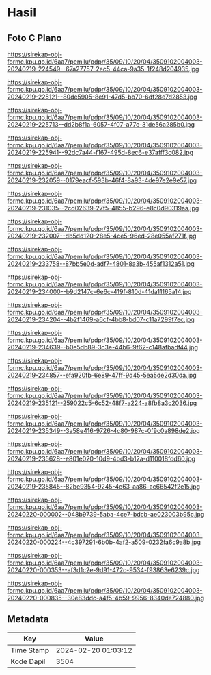 # Hasil

## Foto C Plano

https://sirekap-obj-formc.kpu.go.id/6aa7/pemilu/pdpr/35/09/10/20/04/3509102004003-20240219-224549--67a27757-2ec5-44ca-9a35-1f248d204935.jpg

https://sirekap-obj-formc.kpu.go.id/6aa7/pemilu/pdpr/35/09/10/20/04/3509102004003-20240219-225121--80de5905-8e91-47d5-bb70-6df28e7d2853.jpg

https://sirekap-obj-formc.kpu.go.id/6aa7/pemilu/pdpr/35/09/10/20/04/3509102004003-20240219-225713--dd2b8f1a-6057-4f07-a77c-31de56a285b0.jpg

https://sirekap-obj-formc.kpu.go.id/6aa7/pemilu/pdpr/35/09/10/20/04/3509102004003-20240219-225941--92dc7a44-f167-495d-8ec6-e37afff3c082.jpg

https://sirekap-obj-formc.kpu.go.id/6aa7/pemilu/pdpr/35/09/10/20/04/3509102004003-20240219-232059--0179eacf-593b-46f4-8a93-4de97e2e9e57.jpg

https://sirekap-obj-formc.kpu.go.id/6aa7/pemilu/pdpr/35/09/10/20/04/3509102004003-20240219-231035--2cd02639-27f5-4855-b296-e8c0d90319aa.jpg

https://sirekap-obj-formc.kpu.go.id/6aa7/pemilu/pdpr/35/09/10/20/04/3509102004003-20240219-232007--db5dd120-28e5-4ce5-96ed-28e055af271f.jpg

https://sirekap-obj-formc.kpu.go.id/6aa7/pemilu/pdpr/35/09/10/20/04/3509102004003-20240219-233758--87bb5e0d-adf7-4801-8a3b-455af1312a51.jpg

https://sirekap-obj-formc.kpu.go.id/6aa7/pemilu/pdpr/35/09/10/20/04/3509102004003-20240219-234000--b9d2147c-6e6c-419f-810d-41da11165a14.jpg

https://sirekap-obj-formc.kpu.go.id/6aa7/pemilu/pdpr/35/09/10/20/04/3509102004003-20240219-234204--4b2f1469-a6cf-4bb8-bd07-c11a7299f7ec.jpg

https://sirekap-obj-formc.kpu.go.id/6aa7/pemilu/pdpr/35/09/10/20/04/3509102004003-20240219-234639--b0e5db89-3c3e-44b6-9f62-c148afbadf44.jpg

https://sirekap-obj-formc.kpu.go.id/6aa7/pemilu/pdpr/35/09/10/20/04/3509102004003-20240219-234857--efa920fb-6e89-47ff-9d45-5ea5de2d30da.jpg

https://sirekap-obj-formc.kpu.go.id/6aa7/pemilu/pdpr/35/09/10/20/04/3509102004003-20240219-235121--259022c5-6c52-48f7-a224-a8fb8a3c2036.jpg

https://sirekap-obj-formc.kpu.go.id/6aa7/pemilu/pdpr/35/09/10/20/04/3509102004003-20240219-235349--3a58e416-9726-4c80-987c-0f9c0a898de2.jpg

https://sirekap-obj-formc.kpu.go.id/6aa7/pemilu/pdpr/35/09/10/20/04/3509102004003-20240219-235628--e801e020-10d9-4bd3-b12a-d110018fdd60.jpg

https://sirekap-obj-formc.kpu.go.id/6aa7/pemilu/pdpr/35/09/10/20/04/3509102004003-20240219-235845--82be9354-9245-4e63-aa86-ac66542f2e15.jpg

https://sirekap-obj-formc.kpu.go.id/6aa7/pemilu/pdpr/35/09/10/20/04/3509102004003-20240220-000002--048b9739-5aba-4ce7-bdcb-ae023003b95c.jpg

https://sirekap-obj-formc.kpu.go.id/6aa7/pemilu/pdpr/35/09/10/20/04/3509102004003-20240220-000224--4c397291-6b0b-4af2-a509-0232fa6c9a8b.jpg

https://sirekap-obj-formc.kpu.go.id/6aa7/pemilu/pdpr/35/09/10/20/04/3509102004003-20240220-000353--af3d1c2e-9d91-472c-9534-f93863e6239c.jpg

https://sirekap-obj-formc.kpu.go.id/6aa7/pemilu/pdpr/35/09/10/20/04/3509102004003-20240220-000835--30e83ddc-a4f5-4b59-9956-8340de724880.jpg


## Metadata

| Key        | Value               |
| ---------- | ------------------- |
| Time Stamp | 2024-02-20 01:03:12 |
| Kode Dapil | 3504                |



